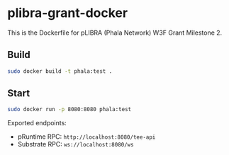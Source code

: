 # plibra-grant-docker

This is the Dockerfile for pLIBRA (Phala Network) W3F Grant Milestone 2.

## Build

```bash
sudo docker build -t phala:test .
```

## Start

```bash
sudo docker run -p 8080:8080 phala:test
```

Exported endpoints:

- pRuntime RPC: `http://localhost:8080/tee-api`
- Substrate RPC: `ws://localhost:8080/ws`

